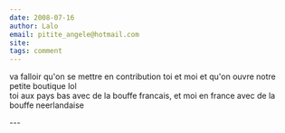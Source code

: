 ```yaml
---
date: 2008-07-16
author: Lalo
email: pitite_angele@hotmail.com
site: 
tags: comment
---
```


<p>va falloir qu'on se mettre en contribution toi et moi et qu'on ouvre notre petite boutique lol<br />
toi aux pays bas avec de la bouffe francais, et moi en france avec de la bouffe neerlandaise </p>
---
